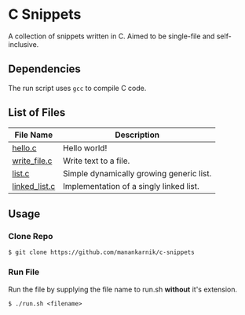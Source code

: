# C Snippets

A collection of snippets written in C. Aimed to be single-file and self-inclusive.

## Dependencies

The run script uses `gcc` to compile C code.

## List of Files

| File Name                      | Description                              |
|--------------------------------|------------------------------------------|
| [hello.c](hello.c)             | Hello world!                             |
| [write_file.c](write_file.c)   | Write text to a file.                    |
| [list.c](list.c)               | Simple dynamically growing generic list. |
| [linked_list.c](linked_list.c) | Implementation of a singly linked list.  |

## Usage

### Clone Repo

```console
$ git clone https://github.com/manankarnik/c-snippets
```

### Run File

Run the file by supplying the file name to run.sh **without** it's extension.

```console
$ ./run.sh <filename>
```
